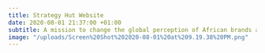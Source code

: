 ```yaml
---
title: Strategy Hut Website
date: 2020-08-01 21:37:00 +01:00
subtitle: A mission to change the global perception of African brands and institutions.
image: "/uploads/Screen%20Shot%202020-08-01%20at%209.19.38%20PM.png"
---
```


